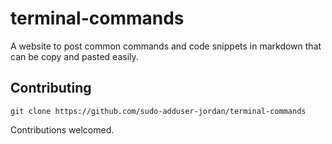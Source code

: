 # terminal-commands

A website to post common commands and code snippets in markdown that can be copy and pasted easily.

## Contributing

```
git clone https://github.com/sudo-adduser-jordan/terminal-commands
```

Contributions welcomed.
